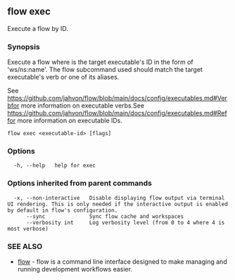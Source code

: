 ## flow exec

Execute a flow by ID.

### Synopsis

Execute a flow where <executable-id> is the target executable's ID in the form of 'ws/ns:name'.
The flow subcommand used should match the target executable's verb or one of its aliases.

See https://github.com/jahvon/flow/blob/main/docs/config/executables.md#Verbfor more information on executable verbs.See https://github.com/jahvon/flow/blob/main/docs/config/executables.md#Reffor more information on executable IDs.

```
flow exec <executable-id> [flags]
```

### Options

```
  -h, --help   help for exec
```

### Options inherited from parent commands

```
  -x, --non-interactive   Disable displaying flow output via terminal UI rendering. This is only needed if the interactive output is enabled by default in flow's configuration.
      --sync              Sync flow cache and workspaces
      --verbosity int     Log verbosity level (from 0 to 4 where 4 is most verbose)
```

### SEE ALSO

* [flow](flow.md)	 - flow is a command line interface designed to make managing and running development workflows easier.

